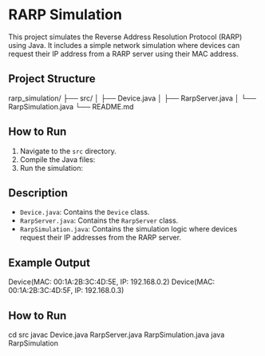 # RARP Simulation

This project simulates the Reverse Address Resolution Protocol (RARP) using Java. It includes a simple network simulation where devices can request their IP address from a RARP server using their MAC address.

## Project Structure

rarp_simulation/
├── src/
│ ├── Device.java
│ ├── RarpServer.java
│ └── RarpSimulation.java
└── README.md



## How to Run

1. Navigate to the `src` directory.
2. Compile the Java files:
3. Run the simulation:


## Description

- `Device.java`: Contains the `Device` class.
- `RarpServer.java`: Contains the `RarpServer` class.
- `RarpSimulation.java`: Contains the simulation logic where devices request their IP addresses from the RARP server.

## Example Output

Device(MAC: 00:1A:2B:3C:4D:5E, IP: 192.168.0.2)
Device(MAC: 00:1A:2B:3C:4D:5F, IP: 192.168.0.3)

## How to Run

cd src
javac Device.java RarpServer.java RarpSimulation.java
java RarpSimulation






